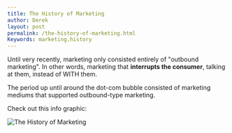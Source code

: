 ```yaml
---
title: The History of Marketing
author: Derek
layout: post
permalink: /the-history-of-marketing.html
Keywords: marketing,history
---
```


Until very recently, marketing only consisted entirely of "outbound marketing". In other words, marketing that <strong>interrupts the consumer</strong>, talking at them, instead of WITH them.

The period up until around the dot-com bubble consisted of marketing mediums that supported outbound-type marketing.

Check out this info graphic:

<img src="http://cdn.monasheemountainmultimedia.com/images/the-history-of-marketing-HUBSPOT.png" alt="The History of Marketing" title="The History of Marketing" />
